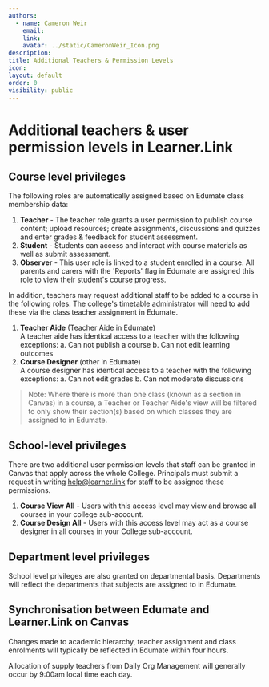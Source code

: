 ```yaml
---
authors:
  - name: Cameron Weir
    email: 
    link: 
    avatar: ../static/CameronWeir_Icon.png
description: 
title: Additional Teachers & Permission Levels
icon: 
layout: default
order: 0
visibility: public
---
```

# Additional teachers & user permission levels in Learner.Link

## Course level privileges

The following roles are automatically assigned based on Edumate class membership data:
1. **Teacher** - The teacher role grants a user permission to publish course content; upload resources; create assignments, discussions and quizzes and enter grades & feedback for student assessment.
2. **Student** - Students can access and interact with course materials as well as submit assessment. 
3. **Observer** - This user role is linked to a student enrolled in a course. All parents and carers with the 'Reports' flag in Edumate are assigned this role to view their student's course progress. 

In addition, teachers may request additional staff to be added to a course in the following roles. The college's timetable administrator will need to add these via the class teacher assignment in Edumate.
1. **Teacher Aide** (Teacher Aide in Edumate)<br>
A teacher aide has identical access to a teacher with the following exceptions:
	a. Can not publish a course
	b. Can not edit learning outcomes
2. **Course Designer** (other in Edumate)<br>
	A course designer has identical access to a teacher with the following exceptions:
	a. Can not edit grades
	b. Can not moderate discussions

>Note: Where there is more than one class (known as a section in Canvas) in a course, a Teacher or Teacher Aide's view will be filtered to only show their section(s) based on which classes they are assigned to in Edumate.

## School-level privileges

There are two additional user permission levels that staff can be granted in Canvas that apply across the whole College. Principals must submit a request in writing help@learner.link for staff to be assigned these permissions.
1. **Course View All** - Users with this access level may view and browse all courses in your college sub-account.
2. **Course Design All** - Users with this access level may act as a course designer in all courses in your College sub-account.

## Department level privileges

School level privileges are also granted on departmental basis. Departments will reflect the departments that subjects are assigned to in Edumate.

## Synchronisation between Edumate and Learner.Link on Canvas

Changes made to academic hierarchy, teacher assignment and class enrolments will typically be reflected in Edumate within four hours.

Allocation of supply teachers from Daily Org Management will generally occur by 9:00am local time each day.